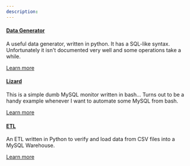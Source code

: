 ```yaml
---
description:
---
```


<div class="row">
  <div class="span12">
    <h4><strong><a href="#">Data Generator</a></strong></h4>
    <p>
      A useful data generator, written in python. It has a SQL-like syntax. Unfortunately it isn't documented very well and some operations take a while.
    </p>
    <p>
			<a href="https://github.com/aaronmaturen/datagen">Learn more</a>
		</p>
  </div>
</div>


<div class="row">
	<div class="span12">
	  <h4><strong><a href="#">Lizard</a></strong></h4>
    <p>
      This is a simple dumb MySQL monitor written in bash... Turns out to be a handy example whenever I want to automate some MySQL from bash.
    </p>
    <p>
			<a href="https://github.com/aaronmaturen/lizard">Learn more</a>
		</p>
	</div>
</div>

<div class="row">
  <div class="span12">
    <h4><strong><a href="#">ETL</a></strong></h4>
    <p>
      An ETL written in Python to verify and load data from CSV files into a MySQL Warehouse.
    </p>
    <p>
			<a href="https://github.com/aaronmaturen/ETL">Learn more</a>
		</p>
  </div>
</div>
